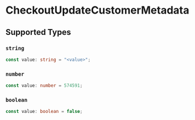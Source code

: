 # CheckoutUpdateCustomerMetadata


## Supported Types

### `string`

```typescript
const value: string = "<value>";
```

### `number`

```typescript
const value: number = 574591;
```

### `boolean`

```typescript
const value: boolean = false;
```

